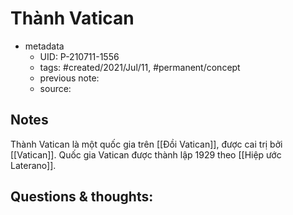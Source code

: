 # Thành Vatican

- metadata
	- UID: P-210711-1556
	- tags: #created/2021/Jul/11, #permanent/concept 
	- previous note: 
	- source: 

## Notes
Thành Vatican là một quốc gia trên [[Đồi Vatican]], được cai trị bởi [[Vatican]]. Quốc gia Vatican được thành lập 1929 theo [[Hiệp ước Laterano]].

## Questions & thoughts:

